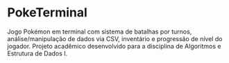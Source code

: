# PokeTerminal
Jogo Pokémon em terminal com sistema de batalhas por turnos, análise/manipulação de dados via CSV, inventário e progressão de nível do jogador. Projeto acadêmico desenvolvido para a disciplina de Algoritmos e Estrutura de Dados I.
